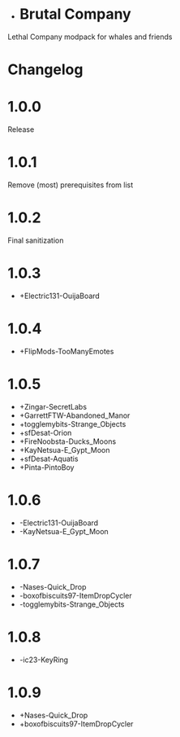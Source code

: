 * # Brutal Company
Lethal Company modpack for whales and friends

# Changelog

1.0.0
=====
Release

1.0.1
=====
Remove (most) prerequisites from list

1.0.2
=====
Final sanitization

1.0.3
======
* +Electric131-OuijaBoard

1.0.4
======
* +FlipMods-TooManyEmotes

1.0.5
======
* +Zingar-SecretLabs
* +GarrettFTW-Abandoned_Manor
* +togglemybits-Strange_Objects
* +sfDesat-Orion
* +FireNoobsta-Ducks_Moons
* +KayNetsua-E_Gypt_Moon
* +sfDesat-Aquatis
* +Pinta-PintoBoy

1.0.6
======
* -Electric131-OuijaBoard
* -KayNetsua-E_Gypt_Moon

1.0.7
======
* -Nases-Quick_Drop
* -boxofbiscuits97-ItemDropCycler
* -togglemybits-Strange_Objects

1.0.8
======
* -ic23-KeyRing

1.0.9
======
* +Nases-Quick_Drop
* +boxofbiscuits97-ItemDropCycler
